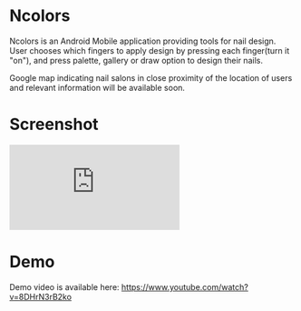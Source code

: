 # Ncolors  
Ncolors is an Android Mobile application providing tools for nail design.  
User chooses which fingers to apply design by pressing each finger(turn it "on"), and press palette, gallery or draw option to design their nails.

Google map indicating nail salons in close proximity of the location of users and relevant information will be available soon.  

# Screenshot
![Screenshot](https://github.com/daeunnpark/Ncolors/files/1989158/Ncolors.-.screenshot.1.pdf)

# Demo 
Demo video is available here: https://www.youtube.com/watch?v=8DHrN3rB2ko


